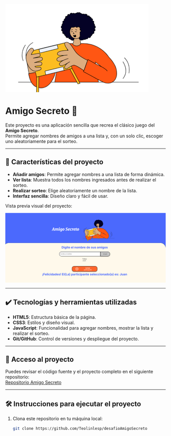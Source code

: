 ![image](assets/amigo-secreto.png)

# Amigo Secreto 🎁

Este proyecto es una aplicación sencilla que recrea el clásico juego del **Amigo Secreto**.  
Permite agregar nombres de amigos a una lista y, con un solo clic, escoger uno aleatoriamente para el sorteo.

---

## 🔨 Características del proyecto

- **Añadir amigos**: Permite agregar nombres a una lista de forma dinámica.  
- **Ver lista**: Muestra todos los nombres ingresados antes de realizar el sorteo.  
- **Realizar sorteo**: Elige aleatoriamente un nombre de la lista.  
- **Interfaz sencilla**: Diseño claro y fácil de usar.

Vista previa visual del proyecto:

![image](assets/image.png)

---

## ✔️ Tecnologías y herramientas utilizadas

- **HTML5**: Estructura básica de la página.  
- **CSS3**: Estilos y diseño visual.  
- **JavaScript**: Funcionalidad para agregar nombres, mostrar la lista y realizar el sorteo.  
- **Git/GitHub**: Control de versiones y despliegue del proyecto.

---

## 📁 Acceso al proyecto

Puedes revisar el código fuente y el proyecto completo en el siguiente repositorio:  
[Repositorio Amigo Secreto](https://github.com/Teolinlesp/desafioAmigoSecreto)

---

## 🛠️ Instrucciones para ejecutar el proyecto

1. Clona este repositorio en tu máquina local:  
   ```bash
   git clone https://github.com/Teolinlesp/desafioAmigoSecreto
